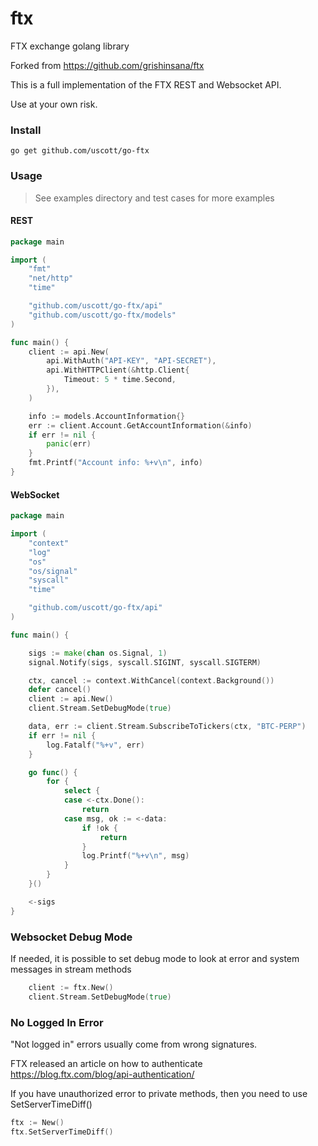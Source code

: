 # ftx
FTX exchange golang library

Forked from https://github.com/grishinsana/ftx

This is a full implementation of the FTX REST and Websocket API.

Use at your own risk.

### Install
```shell script
go get github.com/uscott/go-ftx
```

### Usage

> See examples directory and test cases for more examples

#### REST
```go
package main

import (
	"fmt"
	"net/http"
	"time"

	"github.com/uscott/go-ftx/api"
	"github.com/uscott/go-ftx/models"
)

func main() {
	client := api.New(
		api.WithAuth("API-KEY", "API-SECRET"),
		api.WithHTTPClient(&http.Client{
			Timeout: 5 * time.Second,
		}),
	)

	info := models.AccountInformation{}
	err := client.Account.GetAccountInformation(&info)
	if err != nil {
		panic(err)
	}
	fmt.Printf("Account info: %+v\n", info)
}
```

#### WebSocket
```go
package main

import (
	"context"
	"log"
	"os"
	"os/signal"
	"syscall"
	"time"

	"github.com/uscott/go-ftx/api"
)

func main() {

	sigs := make(chan os.Signal, 1)
	signal.Notify(sigs, syscall.SIGINT, syscall.SIGTERM)

	ctx, cancel := context.WithCancel(context.Background())
	defer cancel()
	client := api.New()
	client.Stream.SetDebugMode(true)

	data, err := client.Stream.SubscribeToTickers(ctx, "BTC-PERP")
	if err != nil {
		log.Fatalf("%+v", err)
	}

	go func() {
		for {
			select {
			case <-ctx.Done():
				return
			case msg, ok := <-data:
				if !ok {
					return
				}
				log.Printf("%+v\n", msg)
			}
		}
	}()

	<-sigs
}
```

### Websocket Debug Mode
If needed, it is possible to set debug mode to look at error and system messages in stream methods
```go
    client := ftx.New()
    client.Stream.SetDebugMode(true)
```

### No Logged In Error
"Not logged in" errors usually come from wrong signatures.

FTX released an article on how to authenticate https://blog.ftx.com/blog/api-authentication/

If you have unauthorized error to private methods, then you need to use SetServerTimeDiff()
```go
ftx := New()
ftx.SetServerTimeDiff()
```
